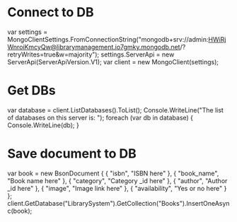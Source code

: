 ﻿# Connect to DB
var settings = MongoClientSettings.FromConnectionString("mongodb+srv://admin:HWiRjWnroiKmcyQw@librarymanagement.io7gmky.mongodb.net/?retryWrites=true&w=majority");
settings.ServerApi = new ServerApi(ServerApiVersion.V1);
var client = new MongoClient(settings);

# Get DBs
var database = client.ListDatabases().ToList();
Console.WriteLine("The list of databases on this server is: ");
foreach (var db in database)
{
    Console.WriteLine(db);
}
    
# Save document to DB
var book = new BsonDocument
{
    { "isbn", "ISBN here" },
    { "book_name", "Book name here" },
    { "category", "Category _id here" },
    { "author", "Author _id here" },
    { "image", "Image link here" },
    { "availability", "Yes or no here" }
};
client.GetDatabase("LibrarySystem").GetCollection<BsonDocument>("Books").InsertOneAsync(book);